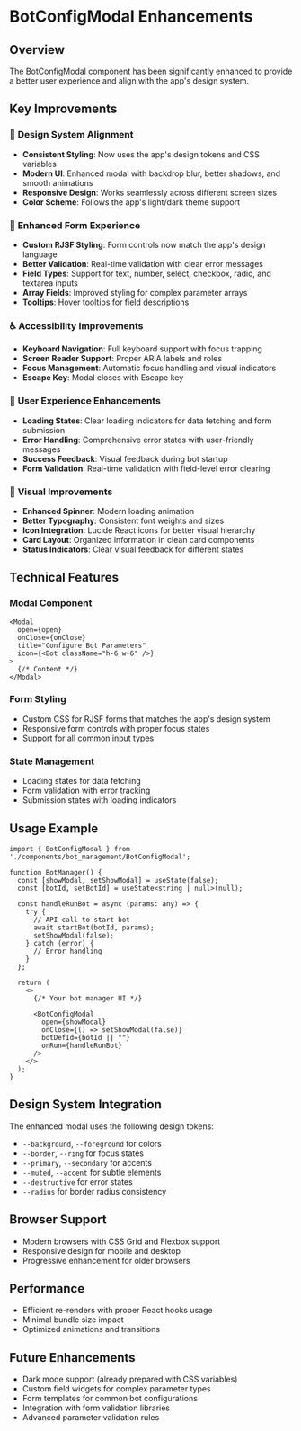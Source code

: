 # BotConfigModal Enhancements

## Overview
The BotConfigModal component has been significantly enhanced to provide a better user experience and align with the app's design system.

## Key Improvements

### 🎨 **Design System Alignment**
- **Consistent Styling**: Now uses the app's design tokens and CSS variables
- **Modern UI**: Enhanced modal with backdrop blur, better shadows, and smooth animations
- **Responsive Design**: Works seamlessly across different screen sizes
- **Color Scheme**: Follows the app's light/dark theme support

### 🔧 **Enhanced Form Experience**
- **Custom RJSF Styling**: Form controls now match the app's design language
- **Better Validation**: Real-time validation with clear error messages
- **Field Types**: Support for text, number, select, checkbox, radio, and textarea inputs
- **Array Fields**: Improved styling for complex parameter arrays
- **Tooltips**: Hover tooltips for field descriptions

### ♿ **Accessibility Improvements**
- **Keyboard Navigation**: Full keyboard support with focus trapping
- **Screen Reader Support**: Proper ARIA labels and roles
- **Focus Management**: Automatic focus handling and visual indicators
- **Escape Key**: Modal closes with Escape key

### 🚀 **User Experience Enhancements**
- **Loading States**: Clear loading indicators for data fetching and form submission
- **Error Handling**: Comprehensive error states with user-friendly messages
- **Success Feedback**: Visual feedback during bot startup
- **Form Validation**: Real-time validation with field-level error clearing

### 🎯 **Visual Improvements**
- **Enhanced Spinner**: Modern loading animation
- **Better Typography**: Consistent font weights and sizes
- **Icon Integration**: Lucide React icons for better visual hierarchy
- **Card Layout**: Organized information in clean card components
- **Status Indicators**: Clear visual feedback for different states

## Technical Features

### Modal Component
```tsx
<Modal 
  open={open} 
  onClose={onClose} 
  title="Configure Bot Parameters"
  icon={<Bot className="h-6 w-6" />}
>
  {/* Content */}
</Modal>
```

### Form Styling
- Custom CSS for RJSF forms that matches the app's design system
- Responsive form controls with proper focus states
- Support for all common input types

### State Management
- Loading states for data fetching
- Form validation with error tracking
- Submission states with loading indicators

## Usage Example

```tsx
import { BotConfigModal } from './components/bot_management/BotConfigModal';

function BotManager() {
  const [showModal, setShowModal] = useState(false);
  const [botId, setBotId] = useState<string | null>(null);

  const handleRunBot = async (params: any) => {
    try {
      // API call to start bot
      await startBot(botId, params);
      setShowModal(false);
    } catch (error) {
      // Error handling
    }
  };

  return (
    <>
      {/* Your bot manager UI */}
      
      <BotConfigModal
        open={showModal}
        onClose={() => setShowModal(false)}
        botDefId={botId || ""}
        onRun={handleRunBot}
      />
    </>
  );
}
```

## Design System Integration

The enhanced modal uses the following design tokens:
- `--background`, `--foreground` for colors
- `--border`, `--ring` for focus states
- `--primary`, `--secondary` for accents
- `--muted`, `--accent` for subtle elements
- `--destructive` for error states
- `--radius` for border radius consistency

## Browser Support
- Modern browsers with CSS Grid and Flexbox support
- Responsive design for mobile and desktop
- Progressive enhancement for older browsers

## Performance
- Efficient re-renders with proper React hooks usage
- Minimal bundle size impact
- Optimized animations and transitions

## Future Enhancements
- Dark mode support (already prepared with CSS variables)
- Custom field widgets for complex parameter types
- Form templates for common bot configurations
- Integration with form validation libraries
- Advanced parameter validation rules 